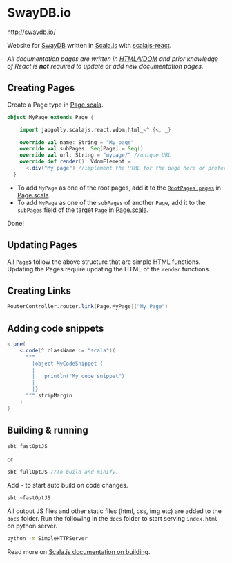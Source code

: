 # SwayDB.io

http://swaydb.io/


Website for [SwayDB](https://github.com/simerplaha/SwayDB) written in [Scala.js](https://www.scala-js.org/) 
with [scalajs-react](https://github.com/japgolly/scalajs-react).

*All documentation pages are written in [HTML/VDOM](https://github.com/japgolly/scalajs-react/blob/master/doc/VDOM.md) 
and prior knowledge of React is **not** required to update or add new documentation pages.*


## Creating Pages

Create a Page type in [Page.scala](https://github.com/simerplaha/SwayDB.io/blob/master/src/main/scala/swaydb/io/Page.scala).

```scala
object MyPage extends Page {

    import japgolly.scalajs.react.vdom.html_<^.{<, _}

    override val name: String = "My page"
    override val subPages: Seq[Page] = Seq()
    override val url: String = "mypage/" //unique URL
    override def render(): VdomElement =
      <.div("My page") //implement the HTML for the page here or preferably in another object type.
  }
```

- To add `MyPage` as one of the root pages, add it to the 
[`RootPages.pages`](https://github.com/simerplaha/SwayDB.io/blob/master/src/main/scala/swaydb/io/Page.scala#L39) in 
[Page.scala](https://github.com/simerplaha/SwayDB.io/blob/master/src/main/scala/swaydb/io/Page.scala).
- To add `MyPage` as one of the `subPages` of another `Page`, add it to the `subPages` field of the target `Page` in
[Page.scala](https://github.com/simerplaha/SwayDB.io/blob/master/src/main/scala/swaydb/io/Page.scala).

Done!

## Updating Pages
All `Page`s follow the above structure that are simple HTML functions. Updating
the Pages require updating the HTML of the `render` functions.

## Creating Links 

```scala
RouterController.router.link(Page.MyPage)("My Page")
```

## Adding code snippets

```scala
<.pre(
    <.code(^.className := "scala")(
      """
        |object MyCodeSnippet {
        |
        |   println("My code snippet")
        |
        |}
      """.stripMargin
    )
)
```

## Building & running

```scala
sbt fastOptJS
```
or
```scala
sbt fullOptJS //To build and minify.
```

Add `~` to start auto build on code changes. 

```scala
sbt ~fastOptJS
```

All output JS files and other static files (html, css, img etc) are added to the `docs` folder. 
Run the following in the `docs` folder to start serving `index.html` on python server.

```bash
python -m SimpleHTTPServer
```

Read more on [Scala.js documentation on building](https://www.scala-js.org/doc/project/building.html).